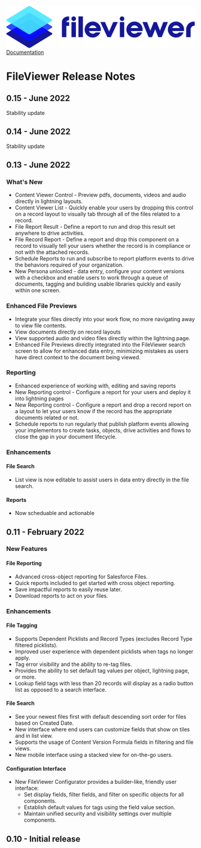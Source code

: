 ![](./quickStartImages/fileviewer.png)
[Documentation](index.md)

# FileViewer Release Notes

## 0.15 - June 2022

Stability update

## 0.14 - June 2022

Stability update

## 0.13 - June 2022

### What's New

- Content Viewer Control - Preview pdfs, documents, videos and audio directly in lightning layouts.
- Content Viewer List - Quickly enable your users by dropping this control on a record layout to visually tab through all of the files related to a record.
- File Report Result - Define a report to run and drop this result set anywhere to drive activities.
- File Record Report - Define a report and drop this component on a record to visually tell your users whether the record is in compliance or not with the attached records.
- Schedule Reports to run and subscribe to report platform events to drive the behaviors required of your organization.
- New Persona unlocked - data entry, configure your content versions with a checkbox and enable users to work through a queue of documents, tagging and building usable libraries quickly and easily within one screen.

### Enhanced File Previews

- Integrate your files directly into your work flow, no more navigating away to view file contents.
- View documents directly on record layouts
- View supported audio and video files directly within the lightning page.
- Enhanced File Previews directly integrated into the FileViewer search screen to allow for enhanced data entry, minimizing mistakes as users have direct context to the document being viewed.

### Reporting

- Enhanced experience of working with, editing and saving reports
- New Reporting control - Configure a report for your users and deploy it into lightning pages
- New Reporting control - Configure a report and drop a record report on a layout to let your users know if the record has the appropriate documents related or not.
- Schedule reports to run regularly that publish platform events allowing your implementors to create tasks, objects, drive activities and flows to close the gap in your document lifecycle.

### Enhancements

#### File Search

- List view is now editable to assist users in data entry directly in the file search.

#### Reports

- Now scheduable and actionable

## 0.11 - February 2022

### New Features

#### File Reporting

- Advanced cross-object reporting for Salesforce Files.
- Quick reports included to get started with cross object reporting.
- Save impactful reports to easily reuse later.
- Download reports to act on your files.

### Enhancements

#### File Tagging

- Supports Dependent Picklists and Record Types (excludes Record Type filtered picklists).
- Improved user experience with dependent picklists when tags no longer apply.
- Tag error visibility and the ability to re-tag files.
- Provides the ability to set default tag values per object, lightning page, or more.
- Lookup field tags with less than 20 records will display as a radio button list as opposed to a search interface.

#### File Search

- See your newest files first with default descending sort order for files based on Created Date.
- New interface where end users can customize fields that show on tiles and in list view.
- Supports the usage of Content Version Formula fields in filtering and file views.
- New mobile interface using a stacked view for on-the-go users.

#### Configuration Interface

- New FileViewer Configurator provides a builder-like, friendly user interface:
    - Set display fields, filter fields, and filter on specific objects for all components.
    - Establish default values for tags using the field value section.
    - Maintain unified security and visibility settings over multiple components.

## 0.10 - Initial release